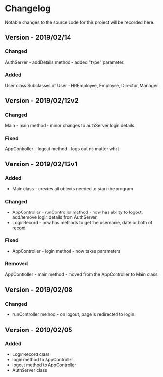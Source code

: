 # Changelog

Notable changes to the source code for this project will be recorded here. 


## Version - 2019/02/14

### Changed
AuthServer - addDetails method - added "type" parameter.
### Added
User class
Subclasses of User - HREmployee, Employee, Director, Manager



## Version - 2019/02/12v2

### Changed
Main - main method - minor changes to authServer login details
### Fixed
AppController - logout method - logs out no matter what



## Version - 2019/02/12v1

### Added
* Main class - creates all objects needed to start the program
### Changed
* AppController - runController method - now has ability to logout, add/remove login details from AuthServer.
* LoginRecord - now has methods to get the username, date or both of record
### Fixed
* AppController - login method - now takes parameters
### Removed
AppController - main method - moved from the AppController to Main class



## Version - 2019/02/08

### Changed
* runController method - on logout, page is redirected to login.



## Version - 2019/02/05

### Added
* LoginRecord class
* login method to AppController
* logout method to AppController
* AuthServer class
